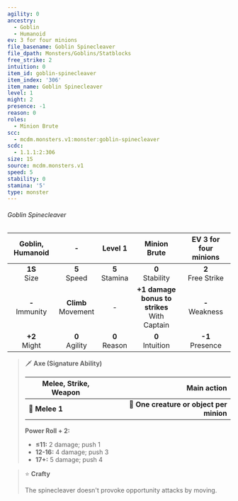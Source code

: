 ```yaml
---
agility: 0
ancestry:
  - Goblin
  - Humanoid
ev: 3 for four minions
file_basename: Goblin Spinecleaver
file_dpath: Monsters/Goblins/Statblocks
free_strike: 2
intuition: 0
item_id: goblin-spinecleaver
item_index: '306'
item_name: Goblin Spinecleaver
level: 1
might: 2
presence: -1
reason: 0
roles:
  - Minion Brute
scc:
  - mcdm.monsters.v1:monster:goblin-spinecleaver
scdc:
  - 1.1.1:2:306
size: 1S
source: mcdm.monsters.v1
speed: 5
stability: 0
stamina: '5'
type: monster
---
```


###### Goblin Spinecleaver

|  Goblin, Humanoid   |            -            |      Level 1       |                   Minion Brute                   | EV 3 for four minions  |
| :-----------------: | :---------------------: | :----------------: | :----------------------------------------------: | :--------------------: |
|  **1S**<br/> Size   |    **5**<br/> Speed     | **5**<br/> Stamina |               **0**<br/> Stability               | **2**<br/> Free Strike |
| **-**<br/> Immunity | **Climb**<br/> Movement |         -          | **+1 damage bonus to strikes**<br/> With Captain |  **-**<br/> Weakness   |
|  **+2**<br/> Might  |   **0**<br/> Agility    | **0**<br/> Reason  |               **0**<br/> Intuition               |  **-1**<br/> Presence  |

<!-- -->
> 🗡 **Axe (Signature Ability)**
>
> | **Melee, Strike, Weapon** |                          **Main action** |
> | ------------------------- | ---------------------------------------: |
> | **📏 Melee 1**            | **🎯 One creature or object per minion** |
>
> **Power Roll + 2:**
>
> - **≤11:** 2 damage; push 1
> - **12-16:** 4 damage; push 3
> - **17+:** 5 damage; push 4

<!-- -->
> ⭐️ **Crafty**
>
> The spinecleaver doesn't provoke opportunity attacks by moving.
